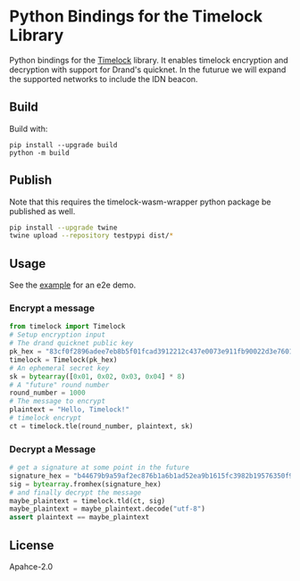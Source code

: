 # Python Bindings for the Timelock Library

Python bindings for the [Timelock](https://github.com/ideal-lab5/timelock) library. It enables timelock encryption and decryption with support for Drand's quicknet. In the futurue we will expand the supported networks to include the IDN beacon.

## Build

Build with:

```
pip install --upgrade build
python -m build
```

## Publish

Note that this requires the timelock-wasm-wrapper python package be published as well.

``` sh
pip install --upgrade twine
twine upload --repository testpypi dist/*
```

## Usage

See the [example](../examples/python/drand_tlock.py) for an e2e demo.

### Encrypt a message
``` python
from timelock import Timelock
# Setup encryption input
# The drand quicknet public key
pk_hex = "83cf0f2896adee7eb8b5f01fcad3912212c437e0073e911fb90022d3e760183c8c4b450b6a0a6c3ac6a5776a2d1064510d1fec758c921cc22b0e17e63aaf4bcb5ed66304de9cf809bd274ca73bab4af5a6e9c76a4bc09e76eae8991ef5ece45a"
timelock = Timelock(pk_hex)
# An ephemeral secret key
sk = bytearray([0x01, 0x02, 0x03, 0x04] * 8)
# A "future" round number
round_number = 1000
# The message to encrypt
plaintext = "Hello, Timelock!"
# timelock encrypt
ct = timelock.tle(round_number, plaintext, sk)
```

### Decrypt a Message

``` python
# get a signature at some point in the future
signature_hex = "b44679b9a59af2ec876b1a6b1ad52ea9b1615fc3982b19576350f93447cb1125e342b73a8dd2bacbe47e4b6b63ed5e39"
sig = bytearray.fromhex(signature_hex)
# and finally decrypt the message
maybe_plaintext = timelock.tld(ct, sig)
maybe_plaintext = maybe_plaintext.decode("utf-8")
assert plaintext == maybe_plaintext
```

## License

Apahce-2.0